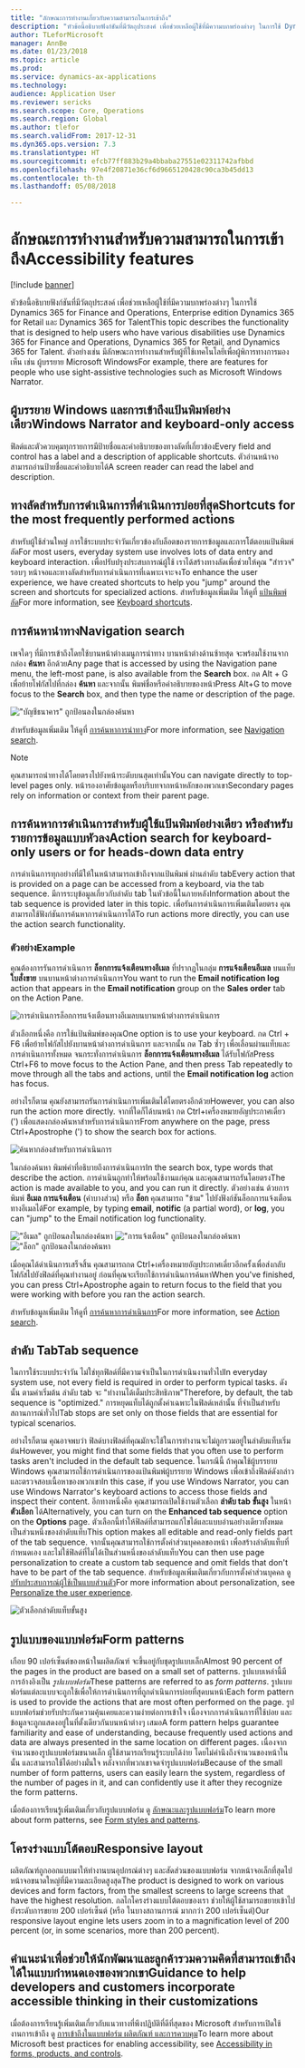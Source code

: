 ```yaml
---
title: "ลักษณะการทำงานเกี่ยวกับความสามารถในการเข้าถึง"
description: "หัวข้อนี้อธิบายฟังก์ชันที่มีวัตถุประสงค์ เพื่อช่วยเหลือผู้ใช้ที่มีความบกพร่องต่างๆ ในการใช้ Dynamics 365 for Finance and Operations, Enterprise edition Dynamics 365 for Retail และ Dynamics 365 for Talent"
author: TLeforMicrosoft
manager: AnnBe
ms.date: 01/23/2018
ms.topic: article
ms.prod: 
ms.service: dynamics-ax-applications
ms.technology: 
audience: Application User
ms.reviewer: sericks
ms.search.scope: Core, Operations
ms.search.region: Global
ms.author: tlefor
ms.search.validFrom: 2017-12-31
ms.dyn365.ops.version: 7.3
ms.translationtype: HT
ms.sourcegitcommit: efcb77ff883b29a4bbaba27551e02311742afbbd
ms.openlocfilehash: 97e4f20871e36cf6d9665120428c90ca3b45dd13
ms.contentlocale: th-th
ms.lasthandoff: 05/08/2018

---
```


# <a name="accessibility-features"></a><span data-ttu-id="f9c7a-103">ลักษณะการทำงานสำหรับความสามารถในการเข้าถึง</span><span class="sxs-lookup"><span data-stu-id="f9c7a-103">Accessibility features</span></span>

[!include [banner](../includes/banner.md)]

<span data-ttu-id="f9c7a-104">หัวข้อนี้อธิบายฟังก์ชันที่มีวัตถุประสงค์ เพื่อช่วยเหลือผู้ใช้ที่มีความบกพร่องต่างๆ ในการใช้ Dynamics 365 for Finance and Operations, Enterprise edition Dynamics 365 for Retail และ Dynamics 365 for Talent</span><span class="sxs-lookup"><span data-stu-id="f9c7a-104">This topic describes the functionality that is designed to help users who have various disabilities use Dynamics 365 for Finance and Operations, Dynamics 365 for Retail, and Dynamics 365 for Talent.</span></span> <span data-ttu-id="f9c7a-105">ตัวอย่างเช่น มีลักษณะการทำงานสำหรับผู้ที่ใช้เทคโนโลยีเพื่อผู้พิการทางการมองเห็น เช่น ผู้บรรยาย Microsoft Windows</span><span class="sxs-lookup"><span data-stu-id="f9c7a-105">For example, there are features for people who use sight-assistive technologies such as Microsoft Windows Narrator.</span></span>

## <a name="windows-narrator-and-keyboard-only-access"></a><span data-ttu-id="f9c7a-106">ผู้บรรยาย Windows และการเข้าถึงแป้นพิมพ์อย่างเดียว</span><span class="sxs-lookup"><span data-stu-id="f9c7a-106">Windows Narrator and keyboard-only access</span></span>

<span data-ttu-id="f9c7a-107">ฟิลด์และตัวควบคุมทุกรายการมีป้ายชื่อและคำอธิบายของทางลัดที่เกี่ยวข้อง</span><span class="sxs-lookup"><span data-stu-id="f9c7a-107">Every field and control has a label and a description of applicable shortcuts.</span></span> <span data-ttu-id="f9c7a-108">ตัวอ่านหน้าจอสามารถอ่านป้ายชื่อและคำอธิบายได้</span><span class="sxs-lookup"><span data-stu-id="f9c7a-108">A screen reader can read the label and description.</span></span>

## <a name="shortcuts-for-the-most-frequently-performed-actions"></a><span data-ttu-id="f9c7a-109">ทางลัดสำหรับการดำเนินการที่ดำเนินการบ่อยที่สุด</span><span class="sxs-lookup"><span data-stu-id="f9c7a-109">Shortcuts for the most frequently performed actions</span></span>

<span data-ttu-id="f9c7a-110">สำหรับผู้ใช้ส่วนใหญ่ การใช้ระบบประจำวันเกี่ยวข้องกับล็อตของรายการข้อมูลและการโต้ตอบแป้นพิมพ์ลัด</span><span class="sxs-lookup"><span data-stu-id="f9c7a-110">For most users, everyday system use involves lots of data entry and keyboard interaction.</span></span> <span data-ttu-id="f9c7a-111">เพื่อปรับปรุงประสบการณ์ผู้ใช้ เราได้สร้างทางลัดเพื่อช่วยให้คุณ "สำรวจ" รอบๆ หน้าจอและทางลัดสำหรับการดำเนินการที่เฉพาะเจาะจง</span><span class="sxs-lookup"><span data-stu-id="f9c7a-111">To enhance the user experience, we have created shortcuts to help you "jump" around the screen and shortcuts for specialized actions.</span></span> <span data-ttu-id="f9c7a-112">สำหรับข้อมูลเพิ่มเติม ให้ดูที่ [แป้นพิมพ์ลัด](shortcut-keys.md)</span><span class="sxs-lookup"><span data-stu-id="f9c7a-112">For more information, see [Keyboard shortcuts](shortcut-keys.md).</span></span>

## <a name="navigation-search"></a><span data-ttu-id="f9c7a-113">การค้นหานำทาง</span><span class="sxs-lookup"><span data-stu-id="f9c7a-113">Navigation search</span></span>

<span data-ttu-id="f9c7a-114">เพจใดๆ ที่มีการเข้าถึงโดยใช้บานหน้าต่างเมนูการนำทาง บานหน้าต่างด้านซ้ายสุด จะพร้อมใช้งานจากกล่อง **ค้นหา** อีกด้วย</span><span class="sxs-lookup"><span data-stu-id="f9c7a-114">Any page that is accessed by using the Navigation pane menu, the left-most pane, is also available from the **Search** box.</span></span> <span data-ttu-id="f9c7a-115">กด Alt + G เพื่อย้ายโฟกัสไปที่กล่อง **ค้นหา** และจากนั้น พิมพ์ชื่อหรือคำอธิบายของหน้า</span><span class="sxs-lookup"><span data-stu-id="f9c7a-115">Press Alt+G to move focus to the **Search** box, and then type the name or description of the page.</span></span>

!["บัญชีธนาคาร" ถูกป้อนลงในกล่องค้นหา](media/6d08b0be32808221023e2aa92d69fd70.png)

<span data-ttu-id="f9c7a-117">สำหรับข้อมูลเพิ่มเติม ให้ดูที่ [การค้นหาการนำทาง](navigation-search.md)</span><span class="sxs-lookup"><span data-stu-id="f9c7a-117">For more information, see [Navigation search](navigation-search.md).</span></span>

> [!NOTE]
> <span data-ttu-id="f9c7a-118">คุณสามารถนำทางได้โดยตรงไปยังหน้าระดับบนสุดเท่านั้น</span><span class="sxs-lookup"><span data-stu-id="f9c7a-118">You can navigate directly to top-level pages only.</span></span> <span data-ttu-id="f9c7a-119">หน้ารองอาศัยข้อมูลหรือบริบทจากหน้าหลักของพวกเขา</span><span class="sxs-lookup"><span data-stu-id="f9c7a-119">Secondary pages rely on information or context from their parent page.</span></span>

## <a name="action-search-for-keyboard-only-users-or-for-heads-down-data-entry"></a><span data-ttu-id="f9c7a-120">การค้นหาการดำเนินการสำหรับผู้ใช้แป้นพิมพ์อย่างเดียว หรือสำหรับรายการข้อมูลแบบหัวลง</span><span class="sxs-lookup"><span data-stu-id="f9c7a-120">Action search for keyboard-only users or for heads-down data entry</span></span>

<span data-ttu-id="f9c7a-121">การดำเนินการทุกอย่างที่มีให้ในหน้าสามารถเข้าถึงจากแป้นพิมพ์ ผ่านลำดับ tab</span><span class="sxs-lookup"><span data-stu-id="f9c7a-121">Every action that is provided on a page can be accessed from a keyboard, via the tab sequence.</span></span> <span data-ttu-id="f9c7a-122">มีการระบุข้อมูลเกี่ยวกับลำดับ tab ในหัวข้อนี้ในภายหลัง</span><span class="sxs-lookup"><span data-stu-id="f9c7a-122">Information about the tab sequence is provided later in this topic.</span></span> <span data-ttu-id="f9c7a-123">เพื่อรันการดำเนินการเพิ่มเติมโดยตรง คุณสามารถใช้ฟังก์ชันการค้นหาการดำเนินการได้</span><span class="sxs-lookup"><span data-stu-id="f9c7a-123">To run actions more directly, you can use the action search functionality.</span></span>

### <a name="example"></a><span data-ttu-id="f9c7a-124">ตัวอย่าง</span><span class="sxs-lookup"><span data-stu-id="f9c7a-124">Example</span></span>

<span data-ttu-id="f9c7a-125">คุณต้องการรันการดำเนินการ **ล็อกการแจ้งเตือนทางอีเมล** ที่ปรากฏในกลุ่ม **การแจ้งเตือนอีเมล** บนแท็บ **ใบสั่งขาย** บนบานหน้าต่างการดำเนินการ</span><span class="sxs-lookup"><span data-stu-id="f9c7a-125">You want to run the **Email notification log** action that appears in the **Email notification** group on the **Sales order** tab on the Action Pane.</span></span>

![การดำเนินการล็อกการแจ้งเตือนทางอีเมลบนบานหน้าต่างการดำเนินการ](media/f0d78399e7fafcd85ded1cd1e3d34f3c.jpg)

<span data-ttu-id="f9c7a-127">ตัวเลือกหนึ่งคือ การใช้แป้นพิมพ์ของคุณ</span><span class="sxs-lookup"><span data-stu-id="f9c7a-127">One option is to use your keyboard.</span></span> <span data-ttu-id="f9c7a-128">กด Ctrl + F6 เพื่อย้ายโฟกัสไปยังบานหน้าต่างการดำเนินการ และจากนั้น กด Tab ซ้ำๆ เพื่อเลื่อนผ่านแท็บและการดำเนินการทั้งหมด จนกระทั่งการดำเนินการ **ล็อกการแจ้งเตือนทางอีเมล** ได้รับโฟกัส</span><span class="sxs-lookup"><span data-stu-id="f9c7a-128">Press Ctrl+F6 to move focus to the Action Pane, and then press Tab repeatedly to move through all the tabs and actions, until the **Email notification log** action has focus.</span></span>

<span data-ttu-id="f9c7a-129">อย่างไรก็ตาม คุณยังสามารถรันการดำเนินการเพิ่มเติมได้โดยตรงอีกด้วย</span><span class="sxs-lookup"><span data-stu-id="f9c7a-129">However, you can also run the action more directly.</span></span> <span data-ttu-id="f9c7a-130">จากที่ใดก็ได้บนหน้า กด Ctrl+เครื่องหมายอัญประกาศเดี่ยว (') เพื่อแสดงกล่องค้นหาสำหรับการดำเนินการ</span><span class="sxs-lookup"><span data-stu-id="f9c7a-130">From anywhere on the page, press Ctrl+Apostrophe (') to show the search box for actions.</span></span>

![ค้นหากล่องสำหรับการดำเนินการ](media/80f7e8c5ac412fdf2c8a12f7728f135a.jpg)

<span data-ttu-id="f9c7a-132">ในกล่องค้นหา พิมพ์คำที่อธิบายถึงการดำเนินการ</span><span class="sxs-lookup"><span data-stu-id="f9c7a-132">In the search box, type words that describe the action.</span></span> <span data-ttu-id="f9c7a-133">การดำเนินถูกทำให้พร้อมใช้งานแก่คุณ และคุณสามารถรันโดยตรง</span><span class="sxs-lookup"><span data-stu-id="f9c7a-133">The action is made available to you, and you can run it directly.</span></span> <span data-ttu-id="f9c7a-134">ตัวอย่างเช่น ด้วยการพิมพ์ **อีเมล** **การแจ้งเตือน** (คำบางส่วน) หรือ **ล็อก** คุณสามารถ "ข้าม" ไปยังฟังก์ชันล็อกการแจ้งเตือนทางอีเมลได้</span><span class="sxs-lookup"><span data-stu-id="f9c7a-134">For example, by typing **email**, **notific** (a partial word), or **log**, you can "jump" to the Email notification log functionality.</span></span>

!["อีเมล" ถูกป้อนลงในกล่องค้นหา](media/image4.png) !["การแจ้งเตือน" ถูกป้อนลงในกล่องค้นหา](media/image5.png) !["ล็อก" ถูกป้อนลงในกล่องค้นหา](media/image6.png)

<span data-ttu-id="f9c7a-138">เมื่อคุณได้ดำเนินการเสร็จสิ้น คุณสามารถกด Ctrl+เครื่องหมายอัญประกาศเดี่ยวอีกครั้งเพื่อส่งกลับโฟกัสไปยังฟิลด์ที่คุณทำงานอยู่ ก่อนที่คุณจะเรียกใช้การดำเนินการค้นหา</span><span class="sxs-lookup"><span data-stu-id="f9c7a-138">When you've finished, you can press Ctrl+Apostrophe again to return focus to the field that you were working with before you ran the action search.</span></span>

<span data-ttu-id="f9c7a-139">สำหรับข้อมูลเพิ่มเติม ให้ดูที่ [การค้นหาการดำเนินการ](action-search.md)</span><span class="sxs-lookup"><span data-stu-id="f9c7a-139">For more information, see [Action search](action-search.md).</span></span>

## <a name="tab-sequence"></a><span data-ttu-id="f9c7a-140">ลำดับ Tab</span><span class="sxs-lookup"><span data-stu-id="f9c7a-140">Tab sequence</span></span>

<span data-ttu-id="f9c7a-141">ในการใช้ระบบประจำวัน ไม่ใช่ทุกฟิลด์ที่มีความจำเป็นในการดำเนินงานทั่วไป</span><span class="sxs-lookup"><span data-stu-id="f9c7a-141">In everyday system use, not every field is required in order to perform typical tasks.</span></span> <span data-ttu-id="f9c7a-142">ดังนั้น ตามค่าเริ่มต้น ลำดับ tab จะ "ทำงานได้เต็มประสิทธิภาพ"</span><span class="sxs-lookup"><span data-stu-id="f9c7a-142">Therefore, by default, the tab sequence is "optimized."</span></span> <span data-ttu-id="f9c7a-143">การหยุดแท็บได้ถูกตั้งค่าเฉพาะในฟิลด์เหล่านั้น ที่จำเป็นสำหรับสถานการณ์ทั่วไป</span><span class="sxs-lookup"><span data-stu-id="f9c7a-143">Tab stops are set only on those fields that are essential for typical scenarios.</span></span>

<span data-ttu-id="f9c7a-144">อย่างไรก็ตาม คุณอาจพบว่า ฟิลด์บางฟิลด์ที่คุณมักจะใช้ในการทำงานจะไม่ถูกรวมอยู่ในลำดับแท็บเริ่มต้น</span><span class="sxs-lookup"><span data-stu-id="f9c7a-144">However, you might find that some fields that you often use to perform tasks aren't included in the default tab sequence.</span></span> <span data-ttu-id="f9c7a-145">ในกรณีนี้ ถ้าคุณใช้ผู้บรรยาย Windows คุณสามารถใช้การดำเนินการของแป้นพิมพ์ผู้บรรยาย Windows เพื่อเข้าถึงฟิลด์ดังกล่าว และตรวจสอบเนื้อหาของพวกเขา</span><span class="sxs-lookup"><span data-stu-id="f9c7a-145">In this case, if you use Windows Narrator, you can use Windows Narrator's keyboard actions to access those fields and inspect their content.</span></span> <span data-ttu-id="f9c7a-146">อีกทางหนึ่งคือ คุณสามารถเปิดใช้งานตัวเลือก **ลำดับ tab ขั้นสูง** ในหน้า **ตัวเลือก** ได้</span><span class="sxs-lookup"><span data-stu-id="f9c7a-146">Alternatively, you can turn on the **Enhanced tab sequence** option on the **Options** page.</span></span> <span data-ttu-id="f9c7a-147">ตัวเลือกนี้ทำให้ฟิลด์ที่สามารถแก้ไขได้และแบบอ่านอย่างเดียวทั้งหมด เป็นส่วนหนึ่งของลำดับแท็บ</span><span class="sxs-lookup"><span data-stu-id="f9c7a-147">This option makes all editable and read-only fields part of the tab sequence.</span></span> <span data-ttu-id="f9c7a-148">จากนั้นคุณสามารถใช้การตั้งค่าส่วนบุคคลของหน้า เพื่อสร้างลำดับแท็บที่กำหนดเอง และไม่ใช้ฟิลด์ที่ไม่ได้เป็นส่วนหนึ่งของลำดับแท็บ</span><span class="sxs-lookup"><span data-stu-id="f9c7a-148">You can then use page personalization to create a custom tab sequence and omit fields that don't have to be part of the tab sequence.</span></span> <span data-ttu-id="f9c7a-149">สำหรับข้อมูลเพิ่มเติมเกี่ยวกับการตั้งค่าส่วนบุคคล ดู [ปรับประสบการณ์ผู้ใช้เป็นแบบส่วนตัว](personalize-user-experience.md)</span><span class="sxs-lookup"><span data-stu-id="f9c7a-149">For more information about personalization, see [Personalize the user experience](personalize-user-experience.md).</span></span>

![ตัวเลือกลำดับแท็บขั้นสูง](media/8c0f12bbb3f26032997ef0ba95d89b6a.png)

## <a name="form-patterns"></a><span data-ttu-id="f9c7a-151">รูปแบบของแบบฟอร์ม</span><span class="sxs-lookup"><span data-stu-id="f9c7a-151">Form patterns</span></span>

<span data-ttu-id="f9c7a-152">เกือบ 90 เปอร์เซ็นต์ของหน้าในผลิตภัณฑ์ จะขึ้นอยู่กับชุดรูปแบบเล็ก</span><span class="sxs-lookup"><span data-stu-id="f9c7a-152">Almost 90 percent of the pages in the product are based on a small set of patterns.</span></span> <span data-ttu-id="f9c7a-153">รูปแบบเหล่านี้มีการอ้างอิงเป็น *รูปแบบฟอร์ม*</span><span class="sxs-lookup"><span data-stu-id="f9c7a-153">These patterns are referred to as *form patterns*.</span></span> <span data-ttu-id="f9c7a-154">รูปแบบฟอร์มแต่ละแบบจะถูกใช้เพื่อให้การดำเนินการที่ถูกดำเนินการบ่อยที่สุดบนหน้า</span><span class="sxs-lookup"><span data-stu-id="f9c7a-154">Each form pattern is used to provide the actions that are most often performed on the page.</span></span> <span data-ttu-id="f9c7a-155">รูปแบบฟอร์มช่วยรับประกันความคุ้นเคยและความง่ายต่อการเข้าใจ เนื่องจากการดำเนินการที่ใช้บ่อย และข้อมูลจะถูกแสดงอยู่ในที่ตั้งเดียวกันบนหน้าต่างๆ เสมอ</span><span class="sxs-lookup"><span data-stu-id="f9c7a-155">A form pattern helps guarantee familiarity and ease of understanding, because frequently used actions and data are always presented in the same location on different pages.</span></span> <span data-ttu-id="f9c7a-156">เนื่องจากจำนวนของรูปแบบฟอร์มขนาดเล็ก ผู้ใช้สามารถเรียนรู้ระบบได้ง่าย โดยไม่คำนึงถึงจำนวนของหน้าในนั้น และสามารถใช้ได้อย่างมั่นใจ หลังจากที่พวกเขาจดจำรูปแบบฟอร์ม</span><span class="sxs-lookup"><span data-stu-id="f9c7a-156">Because of the small number of form patterns, users can easily learn the system, regardless of the number of pages in it, and can confidently use it after they recognize the form patterns.</span></span>

<span data-ttu-id="f9c7a-157">เมื่อต้องการเรียนรู้เพิ่มเติมเกี่ยวกับรูปแบบฟอร์ม ดู [ลักษณะและรูปแบบฟอร์ม](../../dev-itpro/user-interface/form-styles-patterns.md)</span><span class="sxs-lookup"><span data-stu-id="f9c7a-157">To learn more about form patterns, see [Form styles and patterns](../../dev-itpro/user-interface/form-styles-patterns.md).</span></span>

## <a name="responsive-layout"></a><span data-ttu-id="f9c7a-158">โครงร่างแบบโต้ตอบ</span><span class="sxs-lookup"><span data-stu-id="f9c7a-158">Responsive layout</span></span>

<span data-ttu-id="f9c7a-159">ผลิตภัณฑ์ถูกออกแบบมาให้ทำงานบนอุปกรณ์ต่างๆ และสัดส่วนของแบบฟอร์ม จากหน้าจอเล็กที่สุดไปหน้าจอขนาดใหญ่ที่มีความละเอียดสูงสุด</span><span class="sxs-lookup"><span data-stu-id="f9c7a-159">The product is designed to work on various devices and form factors, from the smallest screens to large screens that have the highest resolution.</span></span> <span data-ttu-id="f9c7a-160">กลไกโครงร่างแบบโต้ตอบของเรา ช่วยให้ผู้ใช้สามารถขยายเข้าไปยังระดับการขยาย 200 เปอร์เซ็นต์ (หรือ ในบางสถานการณ์ มากกว่า 200 เปอร์เซ็นต์)</span><span class="sxs-lookup"><span data-stu-id="f9c7a-160">Our responsive layout engine lets users zoom in to a magnification level of 200 percent (or, in some scenarios, more than 200 percent).</span></span>

## <a name="guidance-to-help-developers-and-customers-incorporate-accessible-thinking-in-their-customizations"></a><span data-ttu-id="f9c7a-161">คำแนะนำเพื่อช่วยให้นักพัฒนาและลูกค้ารวมความคิดที่สามารถเข้าถึงได้ในแบบกำหนดเองของพวกเขา</span><span class="sxs-lookup"><span data-stu-id="f9c7a-161">Guidance to help developers and customers incorporate accessible thinking in their customizations</span></span>

<span data-ttu-id="f9c7a-162">เมื่อต้องการเรียนรู้เพิ่มเติมเกี่ยวกับแนวทางที่พึงปฏิบัติที่ดีที่สุดของ Microsoft สำหรับการเปิดใช้งานการเข้าถึง ดู [การเข้าถึงในแบบฟอร์ม ผลิตภัณฑ์ และการควบคุม](../../dev-itpro/user-interface/enable-accessibility.md)</span><span class="sxs-lookup"><span data-stu-id="f9c7a-162">To learn more about Microsoft best practices for enabling accessibility, see [Accessibility in forms, products, and controls](../../dev-itpro/user-interface/enable-accessibility.md).</span></span>

